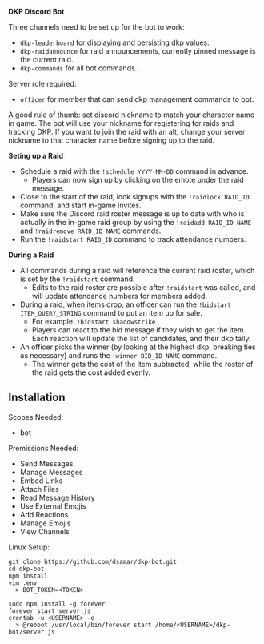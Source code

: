**DKP Discord Bot**

Three channels need to be set up for the bot to work:
- `dkp-leaderboard` for displaying and persisting dkp values.
- `dkp-raidannounce` for raid announcements, currently pinned message is the current raid.
- `dkp-commands` for all bot commands.

Server role required:
- `officer` for member that can send dkp management commands to bot.

A good rule of thumb: set discord nickname to match your character name in game.
The bot will use your nickname for registering for raids and tracking DKP.
If you want to join the raid with an alt, change your server nickname to that character name before signing up to the raid.

**Seting up a Raid**

- Schedule a raid with the `!schedule YYYY-MM-DD` command in advance.
  - Players can now sign up by clicking on the emote under the raid message.
- Close to the start of the raid, lock signups with the `!raidlock RAID_ID` command, and start in-game invites.
- Make sure the Discord raid roster message is up to date with who is actually in the in-game raid group by using the `!raidadd RAID_ID NAME` and `!raidremove RAID_ID NAME` commands.
- Run the `!raidstart RAID_ID` command to track attendance numbers.

**During a Raid**

- All commands during a raid will reference the current raid roster, which is set by the `!raidstart` command.
  - Edits to the raid roster are possible after `!raidstart` was called, and will update attendance numbers for members added.
- During a raid, when items drop, an officer can run the `!bidstart ITEM_QUERY_STRING` command to put an item up for sale.
  - For example: `!bidstart shadowstrike`
  - Players can react to the bid message if they wish to get the item. Each reaction will update the list of candidates, and their dkp tally.
- An officer picks the winner (by looking at the highest dkp, breaking ties as necessary) and runs the `!winner BID_ID NAME` command.
  - The winner gets the cost of the item subtracted, while the roster of the raid gets the cost added evenly.
  
## Installation

Scopes Needed:

- bot

Premissions Needed:

- Send Messages
- Manage Messages
- Embed Links
- Attach Files
- Read Message History
- Use External Emojis
- Add Reactions
- Manage Emojis
- View Channels

Linux Setup:

```
git clone https://github.com/dsamar/dkp-bot.git
cd dkp-bot
npm install
vim .env
  > BOT_TOKEN=<TOKEN>

sudo npm install -g forever
forever start server.js
crontab -u <USERNAME> -e
  > @reboot /usr/local/bin/forever start /home/<USERNAME>/dkp-bot/server.js
```